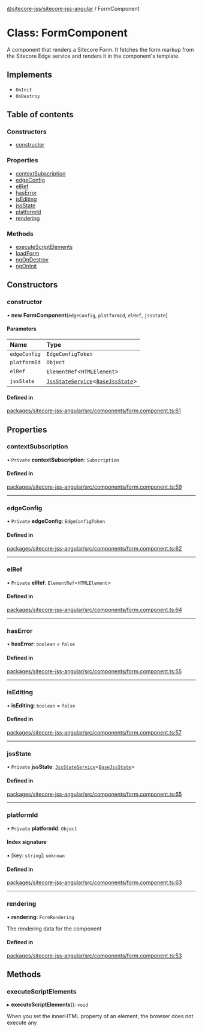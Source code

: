 [@sitecore-jss/sitecore-jss-angular](../README.md) / FormComponent

# Class: FormComponent

A component that renders a Sitecore Form.
It fetches the form markup from the Sitecore Edge service and renders it in the component's template.

## Implements

- `OnInit`
- `OnDestroy`

## Table of contents

### Constructors

- [constructor](FormComponent.md#constructor)

### Properties

- [contextSubscription](FormComponent.md#contextsubscription)
- [edgeConfig](FormComponent.md#edgeconfig)
- [elRef](FormComponent.md#elref)
- [hasError](FormComponent.md#haserror)
- [isEditing](FormComponent.md#isediting)
- [jssState](FormComponent.md#jssstate)
- [platformId](FormComponent.md#platformid)
- [rendering](FormComponent.md#rendering)

### Methods

- [executeScriptElements](FormComponent.md#executescriptelements)
- [loadForm](FormComponent.md#loadform)
- [ngOnDestroy](FormComponent.md#ngondestroy)
- [ngOnInit](FormComponent.md#ngoninit)

## Constructors

### constructor

• **new FormComponent**(`edgeConfig`, `platformId`, `elRef`, `jssState`)

#### Parameters

| Name | Type |
| :------ | :------ |
| `edgeConfig` | `EdgeConfigToken` |
| `platformId` | `Object` |
| `elRef` | `ElementRef`\<`HTMLElement`\> |
| `jssState` | [`JssStateService`](JssStateService.md)\<[`BaseJssState`](BaseJssState.md)\> |

#### Defined in

[packages/sitecore-jss-angular/src/components/form.component.ts:61](https://github.com/Sitecore/jss/blob/dcd70ff8b/packages/sitecore-jss-angular/src/components/form.component.ts#L61)

## Properties

### contextSubscription

• `Private` **contextSubscription**: `Subscription`

#### Defined in

[packages/sitecore-jss-angular/src/components/form.component.ts:59](https://github.com/Sitecore/jss/blob/dcd70ff8b/packages/sitecore-jss-angular/src/components/form.component.ts#L59)

___

### edgeConfig

• `Private` **edgeConfig**: `EdgeConfigToken`

#### Defined in

[packages/sitecore-jss-angular/src/components/form.component.ts:62](https://github.com/Sitecore/jss/blob/dcd70ff8b/packages/sitecore-jss-angular/src/components/form.component.ts#L62)

___

### elRef

• `Private` **elRef**: `ElementRef`\<`HTMLElement`\>

#### Defined in

[packages/sitecore-jss-angular/src/components/form.component.ts:64](https://github.com/Sitecore/jss/blob/dcd70ff8b/packages/sitecore-jss-angular/src/components/form.component.ts#L64)

___

### hasError

• **hasError**: `boolean` = `false`

#### Defined in

[packages/sitecore-jss-angular/src/components/form.component.ts:55](https://github.com/Sitecore/jss/blob/dcd70ff8b/packages/sitecore-jss-angular/src/components/form.component.ts#L55)

___

### isEditing

• **isEditing**: `boolean` = `false`

#### Defined in

[packages/sitecore-jss-angular/src/components/form.component.ts:57](https://github.com/Sitecore/jss/blob/dcd70ff8b/packages/sitecore-jss-angular/src/components/form.component.ts#L57)

___

### jssState

• `Private` **jssState**: [`JssStateService`](JssStateService.md)\<[`BaseJssState`](BaseJssState.md)\>

#### Defined in

[packages/sitecore-jss-angular/src/components/form.component.ts:65](https://github.com/Sitecore/jss/blob/dcd70ff8b/packages/sitecore-jss-angular/src/components/form.component.ts#L65)

___

### platformId

• `Private` **platformId**: `Object`

#### Index signature

▪ [key: `string`]: `unknown`

#### Defined in

[packages/sitecore-jss-angular/src/components/form.component.ts:63](https://github.com/Sitecore/jss/blob/dcd70ff8b/packages/sitecore-jss-angular/src/components/form.component.ts#L63)

___

### rendering

• **rendering**: `FormRendering`

The rendering data for the component

#### Defined in

[packages/sitecore-jss-angular/src/components/form.component.ts:53](https://github.com/Sitecore/jss/blob/dcd70ff8b/packages/sitecore-jss-angular/src/components/form.component.ts#L53)

## Methods

### executeScriptElements

▸ **executeScriptElements**(): `void`

When you set the innerHTML property of an element, the browser does not execute any <script> tags included in the HTML string
This method ensures that any <script> elements within the loaded HTML are executed.
It re-creates the script elements and appends the to the component's template, then removes old script elements to avoid duplication.

#### Returns

`void`

#### Defined in

[packages/sitecore-jss-angular/src/components/form.component.ts:144](https://github.com/Sitecore/jss/blob/dcd70ff8b/packages/sitecore-jss-angular/src/components/form.component.ts#L144)

___

### loadForm

▸ **loadForm**(): `Promise`\<`void`\>

Fetches the form markup from the Sitecore Edge service and renders it in the component's template.

#### Returns

`Promise`\<`void`\>

#### Defined in

[packages/sitecore-jss-angular/src/components/form.component.ts:87](https://github.com/Sitecore/jss/blob/dcd70ff8b/packages/sitecore-jss-angular/src/components/form.component.ts#L87)

___

### ngOnDestroy

▸ **ngOnDestroy**(): `void`

#### Returns

`void`

#### Implementation of

OnDestroy.ngOnDestroy

#### Defined in

[packages/sitecore-jss-angular/src/components/form.component.ts:78](https://github.com/Sitecore/jss/blob/dcd70ff8b/packages/sitecore-jss-angular/src/components/form.component.ts#L78)

___

### ngOnInit

▸ **ngOnInit**(): `void`

#### Returns

`void`

#### Implementation of

OnInit.ngOnInit

#### Defined in

[packages/sitecore-jss-angular/src/components/form.component.ts:68](https://github.com/Sitecore/jss/blob/dcd70ff8b/packages/sitecore-jss-angular/src/components/form.component.ts#L68)
